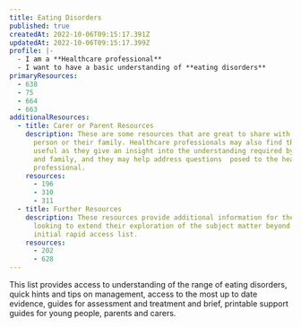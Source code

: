 ```yaml
---
title: Eating Disorders
published: true
createdAt: 2022-10-06T09:15:17.391Z
updatedAt: 2022-10-06T09:15:17.399Z
profile: |-
  - I am a **Healthcare professional**
  - I want to have a basic understanding of **eating disorders**
primaryResources:
  - 638
  - 75
  - 664
  - 663
additionalResources:
  - title: Carer or Parent Resources
    description: These are some resources that are great to share with the young
      person or their family. Healthcare professionals may also find them
      useful as they give an insight into the understanding required by the CYP
      and family, and they may help address questions  posed to the healthcare
      professional.
    resources:
      - 196
      - 310
      - 311
  - title: Further Resources
    description: These resources provide additional information for the learner
      looking to extend their exploration of the subject matter beyond the
      initial rapid access list.
    resources:
      - 202
      - 628
---
```

This list provides access to understanding of the range of eating disorders, quick hints and tips on management, access to the most up to date evidence, guides for assessment and treatment and brief, printable support guides for young people, parents and carers.
